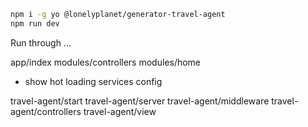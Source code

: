 ```bash
npm i -g yo @lonelyplanet/generator-travel-agent
npm run dev
```

Run through ...

app/index
modules/controllers
modules/home
* show hot loading
services
config

travel-agent/start
travel-agent/server
travel-agent/middleware
travel-agent/controllers
travel-agent/view
